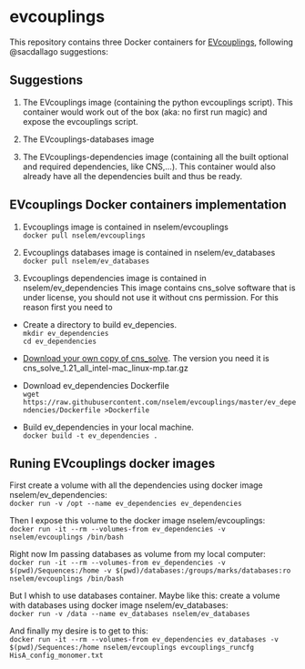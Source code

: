# evcouplings
This repository contains three Docker containers for [EVcouplings](https://github.com/debbiemarkslab/EVcouplings), following @sacdallago suggestions:  

## Suggestions  
1. The EVcouplings image (containing the python evcouplings script). This container would work out of the box (aka: no first run magic) and expose the evcouplings script.  

2.  The EVcouplings-databases image 

3. The EVcouplings-dependencies image (containing all the built optional and required dependencies, like CNS,...). This container would also already have all the dependencies built and thus be ready.  


## EVcouplings Docker containers implementation   

1. Evcouplings image is contained in nselem/evcouplings  
`docker pull nselem/evcouplings`  

2. Evcouplings databases image is contained in nselem/ev_databases
`docker pull nselem/ev_databases`  

3. Evcouplings dependencies image is contained in nselem/ev_dependencies
This image contains cns_solve software that is under license, you should not use it without cns permission. For this reason first you need to 
- Create a directory to build ev_depencies.  
 `mkdir ev_dependencies`  
 `cd ev_dependencies`  
 
- [Download your own copy of cns_solve](http://cns-online.org/cns_request/). The version you need it is cns_solve_1.21_all_intel-mac_linux-mp.tar.gz  

-  Download ev_dependencies Dockerfile  
 `wget  https://raw.githubusercontent.com/nselem/evcouplings/master/ev_dependencies/Dockerfile >Dockerfile`
 
- Build ev_dependencies in your local machine.   
`docker build -t ev_dependencies .`  


## Runing EVcouplings docker images  
First create a volume with all the dependencies using docker image nselem/ev_dependencies:    
`docker run -v /opt --name ev_dependencies ev_dependencies  `   

Then I expose this volume to the docker image nselem/evcouplings:    
`docker run -it --rm --volumes-from ev_dependencies -v nselem/evcouplings /bin/bash  `   

Right now Im passing databases as volume from my local computer:      
`docker run -it --rm --volumes-from ev_dependencies -v $(pwd)/Sequences:/home -v $(pwd)/databases:/groups/marks/databases:ro nselem/evcouplings /bin/bash  `   

But I whish to use databases container. Maybe like this: create a volume with databases using docker image nselem/ev_databases:    
`docker run -v /data --name ev_databases nselem/ev_databases  `  


And finally my desire is to get to this:  
`docker run -it --rm --volumes-from ev_dependencies ev_databases -v $(pwd)/Sequences:/home nselem/evcouplings evcouplings_runcfg HisA_config_monomer.txt`  

